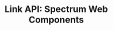 ---
layout: api.njk
title: 'Link API: Spectrum Web Components'
displayName: Link
componentName: link
componentHeading: sp-link
tags:
- component-api
---